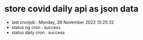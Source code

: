 # store covid daily api as json data

- last cronjob : Monday, 28 November 2022 13:25:32
- status og cron : success
- status daily cron : success
      
      